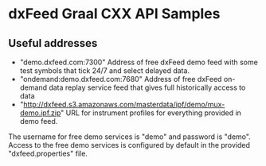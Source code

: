 # dxFeed Graal CXX API Samples

## Useful addresses

* "demo.dxfeed.com:7300"
  Address of free dxFeed demo feed with some test symbols that tick 24/7 and select delayed data.
* "ondemand:demo.dxfeed.com:7680"
  Address of free dxFeed on-demand data replay service feed that gives full historically access to
  data
* "http://dxfeed.s3.amazonaws.com/masterdata/ipf/demo/mux-demo.ipf.zip"
     URL for instrument profiles for everything provided in demo feed.

The username for free demo services is "demo" and password is "demo".
  Access to the free demo services is configured by default in the provided "dxfeed.properties" file.
